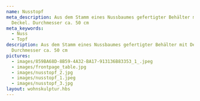 ```yaml
---
name: Nusstopf
meta_description: Aus dem Stamm eines Nussbaumes gefertigter Behälter mit
  Deckel. Durchmesser ca. 50 cm
meta_keywords:
  - Nuss
  - Topf
description: Aus dem Stamm eines Nussbaumes gefertigter Behälter mit Deckel.
  Durchmesser ca. 50 cm
pictures:
  - images/859BA68D-8B59-4A32-BA17-913136B83353_1_.jpeg
  - images/frontpage_table.jpg
  - images/nusstopf_2.jpg
  - images/nusstopf_1.jpeg
  - images/nusstopf_3.jpg
layout: wohnskulptur.hbs
---
```

